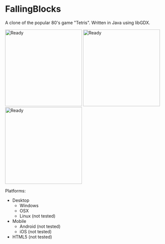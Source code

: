 # FallingBlocks
A clone of the popular 80's game "Tetris". Written in Java using libGDX.

<img src="http://i.imgur.com/vApn9eS.png" alt="Ready" width="250px;"/>
<img src="http://i.imgur.com/IMzoS8P.png" alt="Ready" width="250px;"/>
<img src="http://i.imgur.com/i6WZBql.png" alt="Ready" width="250px;"/>


Platforms:
- Desktop
  - Windows
  - OSX
  - Linux (not tested)
- Mobile
  - Android (not tested)
  - iOS (not tested)
- HTML5 (not tested)


